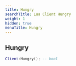 ```yaml
---
title: Hungry
searchTitle: Lua Client Hungry
weight: 1
hidden: true
menuTitle: Hungry
---
```

## Hungry
```lua
Client:Hungry(); -- bool
```